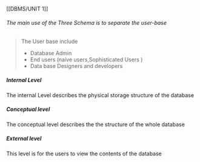 [[DBMS/UNIT 1]]

###### The main use of the Three Schema is to separate the  user-base  
> The User base include 
> - Database Admin
> - End users (naive users,Sophisticated Users )
> - Data base Designers and developers 

##### Internal Level 
The internal Level describes the physical storage structure of the database 

##### Conceptual level
The conceptual level describes the  the structure of the whole database  

##### External level
This level is for the users to view the contents of the database 
